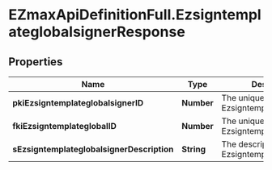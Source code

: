 # EZmaxApiDefinitionFull.EzsigntemplateglobalsignerResponse

## Properties

Name | Type | Description | Notes
------------ | ------------- | ------------- | -------------
**pkiEzsigntemplateglobalsignerID** | **Number** | The unique ID of the Ezsigntemplateglobalsigner | 
**fkiEzsigntemplateglobalID** | **Number** | The unique ID of the Ezsigntemplateglobal | 
**sEzsigntemplateglobalsignerDescription** | **String** | The description of the Ezsigntemplateglobalsigner | 


